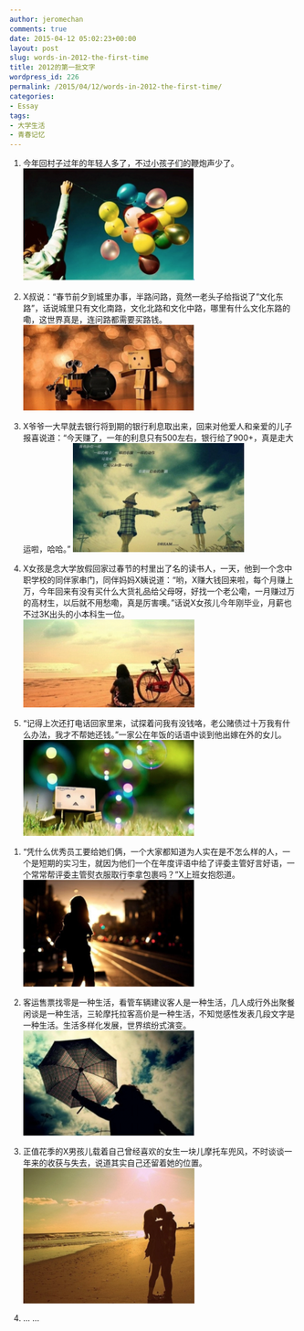 ```yaml
---
author: jeromechan
comments: true
date: 2015-04-12 05:02:23+00:00
layout: post
slug: words-in-2012-the-first-time
title: 2012的第一批文字
wordpress_id: 226
permalink: /2015/04/12/words-in-2012-the-first-time/
categories:
- Essay
tags:
- 大学生活
- 青春记忆
---
```



	
  1. 今年回村子过年的年轻人多了，不过小孩子们的鞭炮声少了。
[![Screen Shot 2015-04-12 at 12.51.12 PM](/images/2015-04-12-words-in-2012-the-first-time/Screen-Shot-2015-04-12-at-12.51.12-PM-300x197.png)](/images/2015-04-12-words-in-2012-the-first-time/Screen-Shot-2015-04-12-at-12.51.12-PM.png)

	
  2. X叔说：“春节前夕到城里办事，半路问路，竟然一老头子给指说了”文化东路”，话说城里只有文化南路，文化北路和文化中路，哪里有什么文化东路的嘞，这世界真是，连问路都需要买路钱。
[![Screen Shot 2015-04-12 at 12.51.25 PM](/images/2015-04-12-words-in-2012-the-first-time/Screen-Shot-2015-04-12-at-12.51.25-PM-300x150.png)](/images/2015-04-12-words-in-2012-the-first-time/Screen-Shot-2015-04-12-at-12.51.25-PM.png)

	
  3. X爷爷一大早就去银行将到期的银行利息取出来，回来对他爱人和亲爱的儿子报喜说道：“今天赚了，一年的利息只有500左右，银行给了900+，真是走大运啦，哈哈。”
[![Screen Shot 2015-04-12 at 12.51.32 PM](/images/2015-04-12-words-in-2012-the-first-time/Screen-Shot-2015-04-12-at-12.51.32-PM-300x191.png)](/images/2015-04-12-words-in-2012-the-first-time/Screen-Shot-2015-04-12-at-12.51.32-PM.png)

	
  4. X女孩是念大学放假回家过春节的村里出了名的读书人，一天，他到一个念中职学校的同伴家串门，同伴妈妈X姨说道：“哟，X赚大钱回来啦，每个月赚上万，今年回来有没有买什么大货礼品给父母呀，好找一个老公嘞，一月赚过万的高材生，以后就不用愁嘞，真是厉害噢。”话说X女孩儿今年刚毕业，月薪也不过3K出头的小本科生一位。
[![Screen Shot 2015-04-12 at 12.51.41 PM](/images/2015-04-12-words-in-2012-the-first-time/Screen-Shot-2015-04-12-at-12.51.41-PM-300x154.png)](/images/2015-04-12-words-in-2012-the-first-time/Screen-Shot-2015-04-12-at-12.51.41-PM.png)

	
  5. “记得上次还打电话回家里来，试探着问我有没钱咯，老公赌债过十万我有什么办法，我才不帮她还钱。”一家公在年饭的话语中谈到他出嫁在外的女儿。
[![Screen Shot 2015-04-12 at 12.51.50 PM](/images/2015-04-12-words-in-2012-the-first-time/Screen-Shot-2015-04-12-at-12.51.50-PM-300x168.png)](/images/2015-04-12-words-in-2012-the-first-time/Screen-Shot-2015-04-12-at-12.51.50-PM.png)


<!-- more -->

	
  1. “凭什么优秀员工要给她们俩，一个大家都知道为人实在是不怎么样的人，一个是短期的实习生，就因为他们一个在年度评语中给了评委主管好言好语，一个常常帮评委主管熨衣服取行李拿包裹吗？”X上班女抱怨道。
[![Screen Shot 2015-04-12 at 12.51.57 PM](/images/2015-04-12-words-in-2012-the-first-time/Screen-Shot-2015-04-12-at-12.51.57-PM-300x187.png)](/images/2015-04-12-words-in-2012-the-first-time/Screen-Shot-2015-04-12-at-12.51.57-PM.png)

	
  2. 客运售票找零是一种生活，看管车辆建议客人是一种生活，几人成行外出聚餐闲谈是一种生活，三轮摩托拉客高价是一种生活，不知觉感性发表几段文字是一种生活。生活多样化发展，世界缤纷式演变。
[![Screen Shot 2015-04-12 at 12.52.06 PM](/images/2015-04-12-words-in-2012-the-first-time/Screen-Shot-2015-04-12-at-12.52.06-PM-300x184.png)](/images/2015-04-12-words-in-2012-the-first-time/Screen-Shot-2015-04-12-at-12.52.06-PM.png)

	
  3. 正值花季的X男孩儿载着自己曾经喜欢的女生一块儿摩托车兜风，不时谈谈一年来的收获与失去，说道其实自己还留着她的位置。
[![Screen Shot 2015-04-12 at 12.52.12 PM](/images/2015-04-12-words-in-2012-the-first-time/Screen-Shot-2015-04-12-at-12.52.12-PM-300x237.png)](/images/2015-04-12-words-in-2012-the-first-time/Screen-Shot-2015-04-12-at-12.52.12-PM.png)

	
  4. ... ...


